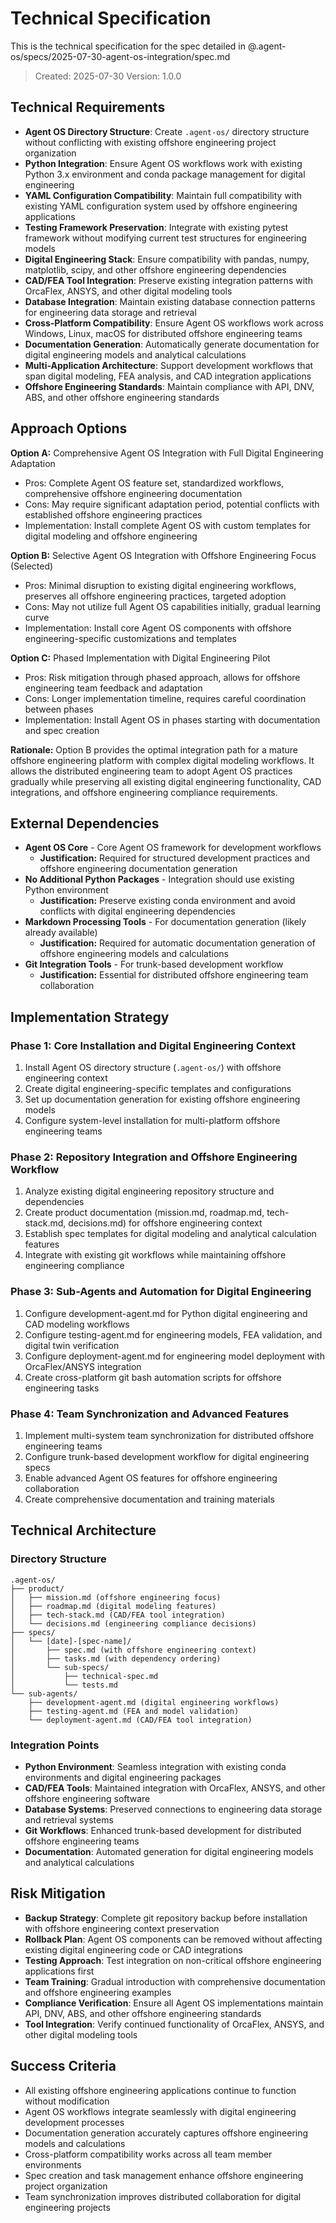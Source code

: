 # Technical Specification

This is the technical specification for the spec detailed in @.agent-os/specs/2025-07-30-agent-os-integration/spec.md

> Created: 2025-07-30
> Version: 1.0.0

## Technical Requirements

- **Agent OS Directory Structure**: Create `.agent-os/` directory structure without conflicting with existing offshore engineering project organization
- **Python Integration**: Ensure Agent OS workflows work with existing Python 3.x environment and conda package management for digital engineering
- **YAML Configuration Compatibility**: Maintain full compatibility with existing YAML configuration system used by offshore engineering applications
- **Testing Framework Preservation**: Integrate with existing pytest framework without modifying current test structures for engineering models
- **Digital Engineering Stack**: Ensure compatibility with pandas, numpy, matplotlib, scipy, and other offshore engineering dependencies
- **CAD/FEA Tool Integration**: Preserve existing integration patterns with OrcaFlex, ANSYS, and other digital modeling tools
- **Database Integration**: Maintain existing database connection patterns for engineering data storage and retrieval
- **Cross-Platform Compatibility**: Ensure Agent OS workflows work across Windows, Linux, macOS for distributed offshore engineering teams
- **Documentation Generation**: Automatically generate documentation for digital engineering models and analytical calculations
- **Multi-Application Architecture**: Support development workflows that span digital modeling, FEA analysis, and CAD integration applications
- **Offshore Engineering Standards**: Maintain compliance with API, DNV, ABS, and other offshore engineering standards

## Approach Options

**Option A:** Comprehensive Agent OS Integration with Full Digital Engineering Adaptation
- Pros: Complete Agent OS feature set, standardized workflows, comprehensive offshore engineering documentation
- Cons: May require significant adaptation period, potential conflicts with established offshore engineering practices
- Implementation: Install complete Agent OS with custom templates for digital modeling and offshore engineering

**Option B:** Selective Agent OS Integration with Offshore Engineering Focus (Selected)
- Pros: Minimal disruption to existing digital engineering workflows, preserves all offshore engineering practices, targeted adoption
- Cons: May not utilize full Agent OS capabilities initially, gradual learning curve
- Implementation: Install core Agent OS components with offshore engineering-specific customizations and templates

**Option C:** Phased Implementation with Digital Engineering Pilot
- Pros: Risk mitigation through phased approach, allows for offshore engineering team feedback and adaptation
- Cons: Longer implementation timeline, requires careful coordination between phases
- Implementation: Install Agent OS in phases starting with documentation and spec creation

**Rationale:** Option B provides the optimal integration path for a mature offshore engineering platform with complex digital modeling workflows. It allows the distributed engineering team to adopt Agent OS practices gradually while preserving all existing digital engineering functionality, CAD integrations, and offshore engineering compliance requirements.

## External Dependencies

- **Agent OS Core** - Core Agent OS framework for development workflows
  - **Justification:** Required for structured development practices and offshore engineering documentation generation
- **No Additional Python Packages** - Integration should use existing Python environment
  - **Justification:** Preserve existing conda environment and avoid conflicts with digital engineering dependencies
- **Markdown Processing Tools** - For documentation generation (likely already available)
  - **Justification:** Required for automatic documentation generation of offshore engineering models and calculations
- **Git Integration Tools** - For trunk-based development workflow
  - **Justification:** Essential for distributed offshore engineering team collaboration

## Implementation Strategy

### Phase 1: Core Installation and Digital Engineering Context
1. Install Agent OS directory structure (`.agent-os/`) with offshore engineering context
2. Create digital engineering-specific templates and configurations
3. Set up documentation generation for existing offshore engineering models
4. Configure system-level installation for multi-platform offshore engineering teams

### Phase 2: Repository Integration and Offshore Engineering Workflow
1. Analyze existing digital engineering repository structure and dependencies
2. Create product documentation (mission.md, roadmap.md, tech-stack.md, decisions.md) for offshore engineering context
3. Establish spec templates for digital modeling and analytical calculation features
4. Integrate with existing git workflows while maintaining offshore engineering compliance

### Phase 3: Sub-Agents and Automation for Digital Engineering
1. Configure development-agent.md for Python digital engineering and CAD modeling workflows
2. Configure testing-agent.md for engineering models, FEA validation, and digital twin verification
3. Configure deployment-agent.md for engineering model deployment with OrcaFlex/ANSYS integration
4. Create cross-platform git bash automation scripts for offshore engineering tasks

### Phase 4: Team Synchronization and Advanced Features
1. Implement multi-system team synchronization for distributed offshore engineering teams
2. Configure trunk-based development workflow for digital engineering specs
3. Enable advanced Agent OS features for offshore engineering collaboration
4. Create comprehensive documentation and training materials

## Technical Architecture

### Directory Structure
```
.agent-os/
├── product/
│   ├── mission.md (offshore engineering focus)
│   ├── roadmap.md (digital modeling features)
│   ├── tech-stack.md (CAD/FEA tool integration)
│   └── decisions.md (engineering compliance decisions)
├── specs/
│   └── [date]-[spec-name]/
│       ├── spec.md (with offshore engineering context)
│       ├── tasks.md (with dependency ordering)
│       └── sub-specs/
│           ├── technical-spec.md
│           └── tests.md
└── sub-agents/
    ├── development-agent.md (digital engineering workflows)
    ├── testing-agent.md (FEA and model validation)
    └── deployment-agent.md (CAD/FEA tool integration)
```

### Integration Points
- **Python Environment**: Seamless integration with existing conda environments and digital engineering packages
- **CAD/FEA Tools**: Maintained integration with OrcaFlex, ANSYS, and other offshore engineering software
- **Database Systems**: Preserved connections to engineering data storage and retrieval systems
- **Git Workflows**: Enhanced trunk-based development for distributed offshore engineering teams
- **Documentation**: Automated generation for digital engineering models and analytical calculations

## Risk Mitigation

- **Backup Strategy**: Complete git repository backup before installation with offshore engineering context preservation
- **Rollback Plan**: Agent OS components can be removed without affecting existing digital engineering code or CAD integrations
- **Testing Approach**: Test integration on non-critical offshore engineering applications first
- **Team Training**: Gradual introduction with comprehensive documentation and offshore engineering examples
- **Compliance Verification**: Ensure all Agent OS implementations maintain API, DNV, ABS, and other offshore engineering standards
- **Tool Integration**: Verify continued functionality of OrcaFlex, ANSYS, and other digital modeling tools

## Success Criteria

- All existing offshore engineering applications continue to function without modification
- Agent OS workflows integrate seamlessly with digital engineering development processes
- Documentation generation accurately captures offshore engineering models and calculations
- Cross-platform compatibility works across all team member environments
- Spec creation and task management enhance offshore engineering project organization
- Team synchronization improves distributed collaboration for digital engineering projects